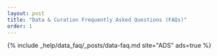 ```yaml
---
layout: post
title: "Data & Curation Frequently Asked Questions (FAQs)"
order: 1
---
```


{% include _help/data_faq/_posts/data-faq.md site="ADS" ads=true %}
